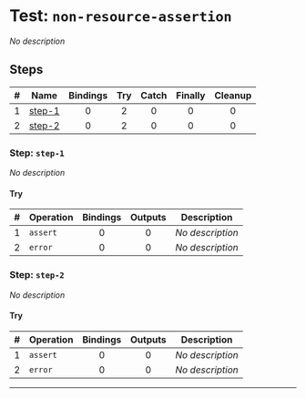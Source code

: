 # Test: `non-resource-assertion`

*No description*

## Steps

| # | Name | Bindings | Try | Catch | Finally | Cleanup |
|:-:|---|:-:|:-:|:-:|:-:|:-:|
| 1 | [step-1](#step-step-1) | 0 | 2 | 0 | 0 | 0 |
| 2 | [step-2](#step-step-2) | 0 | 2 | 0 | 0 | 0 |

### Step: `step-1`

*No description*

#### Try

| # | Operation | Bindings | Outputs | Description |
|:-:|---|:-:|:-:|---|
| 1 | `assert` | 0 | 0 | *No description* |
| 2 | `error` | 0 | 0 | *No description* |

### Step: `step-2`

*No description*

#### Try

| # | Operation | Bindings | Outputs | Description |
|:-:|---|:-:|:-:|---|
| 1 | `assert` | 0 | 0 | *No description* |
| 2 | `error` | 0 | 0 | *No description* |

---

